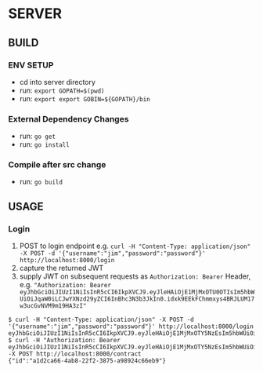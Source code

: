 # SERVER

## BUILD

### ENV SETUP

* cd into server directory
* run: `export GOPATH=$(pwd)`
* run: `export export GOBIN=${GOPATH}/bin`

### External Dependency Changes

* run: `go get`
* run: `go install`

### Compile after src change

* run: `go build`

## USAGE

### Login
1. POST to login endpoint e.g. `curl -H "Content-Type: application/json" -X POST -d '{"username":"jim","password":"password"}' http://localhost:8000/login`
1. capture the returned JWT
1. supply JWT on subsequent requests as `Authorization: Bearer` Header, e.g. `"Authorization: Bearer eyJhbGciOiJIUzI1NiIsInR5cCI6IkpXVCJ9.eyJleHAiOjE1MjMxOTU0OTIsIm5hbWUiOiJqaW0iLCJwYXNzd29yZCI6InBhc3N3b3JkIn0.idxk9EEkFChmmxys4BRJLUM17w3ucGvNVM9m19HA3zI"`
```
$ curl -H "Content-Type: application/json" -X POST -d '{"username":"jim","password":"password"}' http://localhost:8000/login
eyJhbGciOiJIUzI1NiIsInR5cCI6IkpXVCJ9.eyJleHAiOjE1MjMxOTY5NzEsIm5hbWUiOiJqaW0iLCJwYXNzd29yZCI6InBhc3N3b3JkIn0.AHBO0cP9OQg3SYJR1caBy_2xPyyKI_KYEVJAHrrCl1c
$ curl -H "Authorization: Bearer eyJhbGciOiJIUzI1NiIsInR5cCI6IkpXVCJ9.eyJleHAiOjE1MjMxOTY5NzEsIm5hbWUiOiJqaW0iLCJwYXNzd29yZCI6InBhc3N3b3JkIn0.AHBO0cP9OQg3SYJR1caBy_2xPyyKI_KYEVJAHrrCl1c" -X POST http://localhost:8000/contract
{"id":"a1d2ca66-4ab8-22f2-3875-a98924c66eb9"}
```